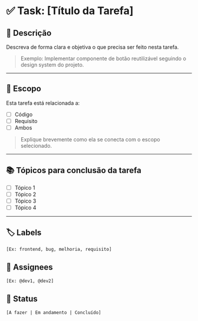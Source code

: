 # ✅ Task: [Título da Tarefa]

## 📝 Descrição  
Descreva de forma clara e objetiva o que precisa ser feito nesta tarefa.

> Exemplo: Implementar componente de botão reutilizável seguindo o design system do projeto.

---

## 🎯 Escopo  
Esta tarefa está relacionada a:

- [ ] Código
- [ ] Requisito
- [ ] Ambos

> Explique brevemente como ela se conecta com o escopo selecionado.

---

## 📚 Tópicos para conclusão da tarefa

- [ ] Tópico 1  
- [ ] Tópico 2  
- [ ] Tópico 3  
- [ ] Tópico 4  

---

## 🏷️ Labels  
`[Ex: frontend, bug, melhoria, requisito]`

## 👥 Assignees  
`[Ex: @dev1, @dev2]`

## 📌 Status  
`[A fazer | Em andamento | Concluído]`
